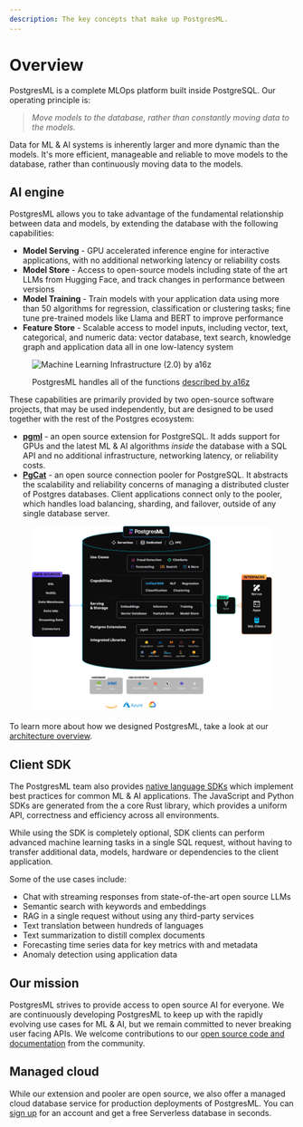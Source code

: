 ```yaml
---
description: The key concepts that make up PostgresML.
---
```


# Overview

PostgresML is a complete MLOps platform built inside PostgreSQL. Our operating principle is:

> _Move models to the database, rather than constantly moving data to the models._

Data for ML & AI systems is inherently larger and more dynamic than the models. It's more efficient, manageable and reliable to move models to the database, rather than continuously moving data to the models.

## AI engine

PostgresML allows you to take advantage of the fundamental relationship between data and models, by extending the database with the following capabilities:

* **Model Serving** - GPU accelerated inference engine for interactive applications, with no additional networking latency or reliability costs
* **Model Store** - Access to open-source models including state of the art LLMs from Hugging Face, and track changes in performance between versions
* **Model Training** - Train models with your application data using more than 50 algorithms for regression, classification or clustering tasks; fine tune pre-trained models like Llama and BERT to improve performance
* **Feature Store** - Scalable access to model inputs, including vector, text, categorical, and numeric data: vector database, text search, knowledge graph and application data all in one low-latency system

<figure><img src=".gitbook/assets/ml_system.svg" alt="Machine Learning Infrastructure (2.0) by a16z"><figcaption class="mt-2"><p>PostgresML handles all of the functions <a href="https://a16z.com/emerging-architectures-for-modern-data-infrastructure/">described by a16z</a></p></figcaption></figure>

These capabilities are primarily provided by two open-source software projects, that may be used independently, but are designed to be used together with the rest of the Postgres ecosystem:

* [**pgml**](/docs/api/sql-extension/) - an open source extension for PostgreSQL. It adds support for GPUs and the latest ML & AI algorithms _inside_ the database with a SQL API and no additional infrastructure, networking latency, or reliability costs.
* [**PgCat**](/docs/product/pgcat/) - an open source connection pooler for PostgreSQL. It abstracts the scalability and reliability concerns of managing a distributed cluster of Postgres databases. Client applications connect only to the pooler, which handles load balancing, sharding, and failover, outside of any single database server.

<figure><img src=".gitbook/assets/architecture.png" alt="PostgresML architectural diagram"><figcaption></figcaption></figure>

To learn more about how we designed PostgresML, take a look at our [architecture overview](/docs/resources/architecture/).

## Client SDK

The PostgresML team also provides [native language SDKs](/docs/api/client-sdk/) which implement best practices for common ML & AI applications. The JavaScript and Python SDKs are generated from the a core Rust library, which provides a uniform API, correctness and efficiency across all environments.

While using the SDK is completely optional, SDK clients can perform advanced machine learning tasks in a single SQL request, without having to transfer additional data, models, hardware or dependencies to the client application.

Some of the use cases include:

* Chat with streaming responses from state-of-the-art open source LLMs
* Semantic search with keywords and embeddings
* RAG in a single request without using any third-party services
* Text translation between hundreds of languages
* Text summarization to distill complex documents
* Forecasting time series data for key metrics with and metadata
* Anomaly detection using application data

## Our mission

PostgresML strives to provide access to open source AI for everyone. We are continuously developing PostgresML to keep up with the rapidly evolving use cases for ML & AI, but we remain committed to never breaking user facing APIs. We welcome contributions to our [open source code and documentation](https://github.com/postgresml) from the community.

## Managed cloud

While our extension and pooler are open source, we also offer a managed cloud database service for production deployments of PostgresML. You can [sign up](https://postgresml.org/signup) for an account and get a free Serverless database in seconds.
